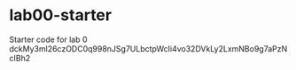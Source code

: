 # lab00-starter
Starter code for lab 0
dckMy3ml26czODC0q998nJSg7ULbctpWcIi4vo32DVkLy2LxmNBo9g7aPzNcIBh2

